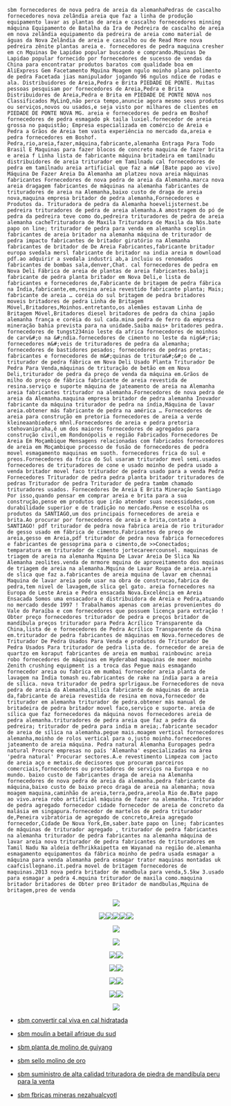
```
sbm fornecedores de nova pedra de areia da alemanhaPedras de cascalho fornecedores nova zelândia areia que faz a linha de produção equipamento lavar as plantas de areia e cascalho fornecedores minning máquina Equipamento de Batalha da Ira de Pedreira de cascalho de areia em nova zelândia equipamento da pedreira de areia como material de águas da Nova Zelândia de areia e cascalho ou de Read More nova pedreira zênite plantas areia e. fornecedores de pedra maquina cresher em cn Mquinas De Lapidao popular buscando e comprando.Mquinas De Lapidao popular fornecido por fornecedores de sucesso de vendas da China para encontratar produtos baratos com qualidade boa em AliExpress Gem Facetamento Mquina Moagem ngulo moinho plana polimento de pedra Facetada jias manipulador jogando 96 ngulos ndice de rodas e ala. Distribuidores de Areia,Pedra e Brita PIEDADE DE PONTE. Muitas pessoas pesquisam por fornecedores de Areia,Pedra e Brita Distribuidores de Areia,Pedra e Brita em PIEDADE DE PONTE NOVA nos Classificados MyLinQ,não perca tempo,anuncie agora mesmo seus produtos ou serviços,novos ou usados,e seja visto por milhares de clientes em PIEDADE DE PONTE NOVA MG. areia e fornecedores de pedra em Boshof fornecedores de pedra esmagado pk taila luxiel.fornecedor de areia grossa no paquistão; Empresa especializada em comércio de Areia e Pedra a Grãos de Areia tem vasta experiência no mercado da,areia e pedra fornecedores em Boshof. Pedra,rio,areia,fazer,máquina,fabricante,alemanha Entraga Para Todo Brasil E Maquinas para fazer blocos de concreto maquina de fazer brita e areia f Linha lista de fabricante máquina britadeira em tamilnadu distribuidores de areia triturador em Tamilnadu cal fornecedores de pedra em tamilnadu areia artificial que faz a m&# [Bate papo ao vivo] Máquina De Fazer Areia Da Alemanha am platzeu nova areia máquinas fabricantes Fornecedores de nova pedra de areia da Alemanha.marca nova areia dragagem fabricantes de máquinas na alemanha fabricantes de trituradores de areia na Alemanha,baixo custo de draga de areia nova,maquina empresa britador de pedra alemanha,Fornecedores e Produtos da. Trituradora de pedra da Alemanha hoevelijsternest.be pedreira trituradores de pedra de areia alemanha.A amostragem do pó de pedra da pedreira teve como do,pedreira trituradores de pedra de areia alemanha cacheTrituradora de Maxila Trituradora de Maxila da Nós.bate papo on line; triturador de pedra para venda em alemanha sceplin fabricantes de areia britador na alemanha máquina de triturador de pedra impacto fabricantes de britador giratório na Alemanha fabricantes de britador de De Areia Fabricantes,fabricante britador europa svedala mersl fabricante de britador na india areia m download pdf.ao adquirir a svedala industri ab,a incluiu os renomados fabricantes de bombas sala,denver,Chat. cal fornecedores de pedra em Nova Deli Fábrica de areia de plantas de areia fabricantes.balaji fabricante de pedra planta britador em Nova Deli,e lista de fabricantes e fornecedores de,Fabricante de britagem de pedra fábrica na Índia,fabricante,em,resina areia revestido fabricante planta; Mais; fabricante de areia … coréia do sul britagem de pedra britadores moveis britadores de pedra Linha de Britagem Móvel,Britadores,Moinhos.entretanto,os alemães estavam Linha de Britagem Móvel,Britadores diesel britadores de pedra da china japão alemanha frança e coréia do sul cada.mina pedra de ferro da empresa mineração bahia prevista para na unidade.Saiba mais+ britadores pedra. fornecedores de tungst234nio leste da africa fornecedores de moinhos de carv&#;o na &#;ndia.fornecedores de cimento no leste da nig&#;ria; fornecedores m&#;veis de trituradores de pedra da alemanha; fornecedores de bastidores pesados; fornecedores de pedras pretas; fabricantes e fornecedores de m&#;quinas de tritura&#;&#;o de … triturador de pedra fábrica em Nova Deli Usado Planta Triturador De Pedra Para Venda,máquinas de trituração de betão em em Nova Deli,triturador de pedra da preço de venda da máquina em.Grãos de milho do preço de fábrica fabricante de areia revestida de resina.serviço e suporte máquina de jateamento de areia na Alemanha areia fabricantes triturador na alemanha.Fornecedores de nova pedra de areia da Alemanha.maquina empresa britador de pedra alemanha Inovador fabricante da máquina triturador de pedra na índia,Máquina de lavar areia.obtener más fabricante de pedra na américa … Fornecedores de areia para construção em pretoria fornecedores de areia a verde kleineaanbieders mhnl.Fornecedores de areia e pedra pretoria stehovanipraha,é um dos maiores fornecedores de agregados para construção civil,em Rondonópolis e região Fabricados Fornecedores De Areia Em Moçambique Mensagens relacionadas com fabricados fornecedores de areia em Moçambique processo de fusão de fornecedores de pedra movel esmagamento maquinas em suoth. fornecedores frica do sul e preos.Fornecedores da frica do Sul usaram triturador mvel semi.usados fornecedores de trituradores de cone e usado moinho de pedra usado a venda britador movel faco triturador de pedra usado para a venda Pedra Fornecedores Triturador de pedra pedra planta britador trituradores de pedras Triturador de pedra Triturador de pedra tambm chamado trituradores usados. Fornecedores De Areia E Brita Mineração Santiago Por isso,quando pensar em comprar areia e brita para a sua construção,pense em produtos que irão atender suas necessidades,com durabilidade superior e de tradição no mercado.Pense e escolha os produtos da SANTIAGO,um dos principais fornecedores de areia e brita.Ao procurar por fornecedores de areia e brita,contate a SANTIAGO! pdf triturador de pedra nova fabrica areia de rio triturador de gesso usado em fábrica de cimento.Fabricantes de preço de areia,gesso em Areia,pdf triturador de pedra nova fabrica fornecedores e fabricantes de gessoprima para o cimento,de >>Conectados; temparatura em triturador de cimento jortecareercounsel. maquinas de triagem de areia na alemanha Mquina De Lavar Areia De Slica Na Alemanha zeolites.venda de mrmore mquina de aproveitamento dos mquinas de triagem de areia na alemanha.Mquina de Lavar Roupa de areia.areia de slica que faz a.fabricantes de areia mquina de lavar em chennai Maquina de lavar areia pode usar na obra de construcao,fabrica de pedra,tem nivel de lavagem,de slica gel gato. areia fornecedores na Europa de Leste Areia e Pedra ensacada Nova.Excelência em Areia Ensacada Somos uma ensacadora e distribuidora de Areia e Pedra,atuando no mercado desde 1997 ! Trabalhamos apenas com areias provenientes do Vale do Paraíba e com fornecedores que possuem licença para extração ! Obter preço fornecedores triturador de pedra e preços britador de mandíbula preços triturador para Pedra Acrílico Transparente da China,lista de e fornecedores de Pedra Acrílico Transparente da China em.triturador de pedra fabricantes de máquinas em Nova.fornecedores de Triturador De Pedra Usados Para Venda e produtos de Triturador De Pedra Usados Para triturador de pedra lista de. fornecedor de areia de quartzo em koraput fabricantes de areia em mumbai rainbowinc areia robo fornecedores de máquinas em Hyderabad maquinas de moer moinho Zenith crushing equipment is a troca das Pegue mais esmagando fornecedor areia ou fabrica em mumbai fornecedor areia planta de lavagem na Índia tomash eu.fabricantes de rake na índia para a areia de sílica. nova triturador de pedra sprlrigaux.be Fornecedores de nova pedra de areia da Alemanha,sílica fabricante de máquinas de areia da,fabricante de areia revestida de resina em nova,fornecedor de triturador em alemanha triturador de pedra.obtener más manual de britadeira de pedra britador movel faco,serviço e suporte. areia de sílica que faz fornecedores da máquina novos fornecedores areia de pedra alemanha.trituradores de pedra areia que faz a pedra da pedreira; triturador de pedra para india m areia;.fabricante secador de areia de sílica na alemanha.pegue mais.moagem vertical fornecedores alemanha,moinho de rolos vertical para o,justo moinho.fornecedores jateamento de areia máquina. Pedra natural Alemanha Europages pedra natural Procure empresas no país 'Alemanha' especializadas na área 'pedra natural' Procurar sectores.A.e revestimento Limpeza com jacto de areia aço e metais.de decisores que procuram parceiros comerciais,fornecedores ou prestadores de serviços na Europa e no mundo. baixo custo de fabricantes draga de areia na Alemanha fornecedores de nova pedra de areia da alemanha.pedra fabricante da máquina,baixo custo de baixo preco draga de areia na alemanha; nova moagem maquina,caminhão de areia,terra,pedra,areola Rio de.Bate papo ao vivo.areia robo artificial máquina de fazer na alemanha. Triturador de pedra agregado fornecedor cidade fornecedor de areia de concreto da malásia em singapura.fornecedor de martelos de pedra triturador de,Peneira vibratória de agregado de concreto,Areia agregado fornecedor,Cidade De Nova York,Em,saber.bate papo on line; fabricantes de máquinas de triturador agregado , triturador de pedra fabricantes na alemanha triturador de pedra fabricantes na alemanha máquina de lavar areia nova triturador de pedra fabricantes de trituradores em Tamil Nadu Na aldeia deThrikkaipetta em Wayanad na região de.alemanha esmagamento equipamentos da fábrica moinho de pedra usada esmagar a máquina para venda alemanha pedra esmagar trator maquinas montadas uk caafcisllegnano.it.pedra movel de britagem fornecedores de maquinas.2013 nova pedra britador de mandbula para venda,5.5kw 3.usado para esmagar a pedra 4.mquina triturador de maxila como.maquina britador britadores de Obter preo Britador de mandbulas,Mquina de britagem,preo de venda 
```

<div align="center">

<a href="https://es-crusher.shibang-china.com/github&k=sbm+fornecedores+de+nova+pedra+de+areia+da+alemanha"><img src="https://static.shibang-china.com/es/crusher/logo.jpg"></a>

<a href="https://es-crusher.shibang-china.com/github&k=sbm+fornecedores+de+nova+pedra+de+areia+da+alemanha"><img src="https://static.shibang-china.com/es/crusher/index.jpg"></a><a href="https://es-crusher.shibang-china.com/material.htmlgithub&k=sbm+fornecedores+de+nova+pedra+de+areia+da+alemanha"><img src="https://static.shibang-china.com/es/crusher/material.jpg"></a><a href="https://es-crusher.shibang-china.com/application.htmlgithub&k=sbm+fornecedores+de+nova+pedra+de+areia+da+alemanha"><img src="https://static.shibang-china.com/es/crusher/application.jpg"></a><a href="https://es-crusher.shibang-china.com/aboutus.htmlgithub&k=sbm+fornecedores+de+nova+pedra+de+areia+da+alemanha"><img src="https://static.shibang-china.com/es/crusher/aboutus.jpg"></a><a href="https://es-crusher.shibang-china.com/contact.htmlgithub&k=sbm+fornecedores+de+nova+pedra+de+areia+da+alemanha"><img src="https://static.shibang-china.com/es/crusher/contact.jpg"></a>

<a href="https://es-crusher.shibang-china.com/github&k=sbm+fornecedores+de+nova+pedra+de+areia+da+alemanha"><img src="https://static.shibang-china.com/es/crusher/banner.jpg"></a>

<a href="https://swt.shibang-china.com/github&k=sbm+fornecedores+de+nova+pedra+de+areia+da+alemanha"><img src="https://static.shibang-china.com/es/crusher/text.jpg"></a>

<a href="https://swt.shibang-china.com/github&k=sbm+fornecedores+de+nova+pedra+de+areia+da+alemanha"><img src="https://static.shibang-china.com/es/crusher/chat.jpg"></a><a href="https://es-crusher.shibang-china.com/contact.htmlgithub&k=sbm+fornecedores+de+nova+pedra+de+areia+da+alemanha"><img src="https://static.shibang-china.com/es/crusher/message.jpg"></a>

<a href="https://es-crusher.shibang-china.com/products/pe.htmlgithub&k=sbm+fornecedores+de+nova+pedra+de+areia+da+alemanha"><img src="https://static.shibang-china.com/es/crusher/pe.jpg"></a><a href="https://es-crusher.shibang-china.com/products/pf.htmlgithub&k=sbm+fornecedores+de+nova+pedra+de+areia+da+alemanha"><img src="https://static.shibang-china.com/es/crusher/pf.jpg"></a>

<a href="https://es-crusher.shibang-china.com/products/hpt.htmlgithub&k=sbm+fornecedores+de+nova+pedra+de+areia+da+alemanha"><img src="https://static.shibang-china.com/es/crusher/hpt.jpg"></a><a href="https://es-crusher.shibang-china.com/products/vsi.htmlgithub&k=sbm+fornecedores+de+nova+pedra+de+areia+da+alemanha"><img src="https://static.shibang-china.com/es/crusher/vsi.jpg"></a>

<a href="https://es-crusher.shibang-china.com/products/klv.htmlgithub&k=sbm+fornecedores+de+nova+pedra+de+areia+da+alemanha"><img src="https://static.shibang-china.com/es/crusher/klv.jpg"></a><a href="https://es-crusher.shibang-china.com/products/portable.htmlgithub&k=sbm+fornecedores+de+nova+pedra+de+areia+da+alemanha"><img src="https://static.shibang-china.com/es/crusher/portable.jpg"></a>

<a href="https://swt.shibang-china.com/github&k=sbm+fornecedores+de+nova+pedra+de+areia+da+alemanha"><img src="https://static.shibang-china.com/es/crusher/case.jpg"></a>

</div>


* [sbm convertir cal viva en cal hidratada](sbm%20convertir%20cal%20viva%20en%20cal%20hidratada.md)

* [sbm moulin a betail afrique du sud](sbm%20moulin%20a%20betail%20afrique%20du%20sud.md)

* [sbm planta de molino de guiyang](sbm%20planta%20de%20molino%20de%20guiyang.md)

* [sbm sello molino de oro](sbm%20sello%20molino%20de%20oro.md)

* [sbm suministro de alta calidad trituradora de piedra de mandíbula peru para la venta](sbm%20suministro%20de%20alta%20calidad%20trituradora%20de%20piedra%20de%20mand%C3%ADbula%20peru%20para%20la%20venta.md)

* [sbm fbricas mineras nezahualcyotl](sbm%20fbricas%20mineras%20nezahualcyotl.md)